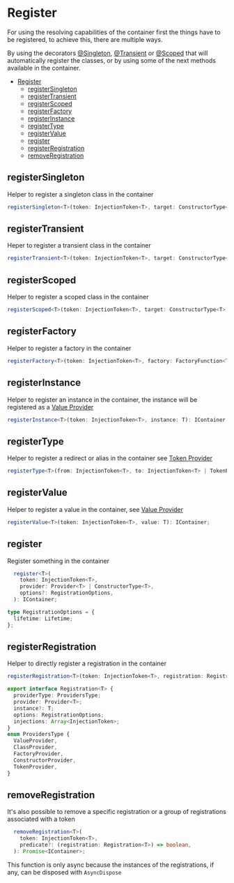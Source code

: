 # Register

For using the resolving capabilities of the container first the things have to be registered, to achieve this, there are multiple ways.

By using the decorators [@Singleton](02-decorators.md##singleton), [@Transient](02-decorators.md##transient) or [@Scoped](02-decorators.md##scoped) that will automatically register the classes, or by using some of the next methods available in the container.

- [Register](#register)
  - [registerSingleton](#registersingleton)
  - [registerTransient](#registertransient)
  - [registerScoped](#registerscoped)
  - [registerFactory](#registerfactory)
  - [registerInstance](#registerinstance)
  - [registerType](#registertype)
  - [registerValue](#registervalue)
  - [register](#register-1)
  - [registerRegistration](#registerregistration)
  - [removeRegistration](#removeregistration)

## registerSingleton

Helper to register a singleton class in the container

```typescript
registerSingleton<T>(token: InjectionToken<T>, target: ConstructorType<T> | ClassProvider<T>, injections?: Array<InjectionToken>): IContainer;
```

## registerTransient

Heper to register a transient class in the container

```typescript
registerTransient<T>(token: InjectionToken<T>, target: ConstructorType<T> | ClassProvider<T>, injections?: Array<InjectionToken>): IContainer;
```

## registerScoped

Helper to register a scoped class in the container

```typescript
registerScoped<T>(token: InjectionToken<T>, target: ConstructorType<T> | ClassProvider<T>, injections?: Array<InjectionToken>): IContainer;
```

## registerFactory

Helper to register a factory in the container

```typescript
registerFactory<T>(token: InjectionToken<T>, factory: FactoryFunction<T>): IContainer;
```

## registerInstance

Helper to register an instance in the container, the instance will be registered as a [Value Provider](03-container.md#value-provider)

```typescript
registerInstance<T>(token: InjectionToken<T>, instance: T): IContainer;
```

## registerType

Helper to register a redirect or alias in the container see [Token Provider](03-container.md#token-provider)

```typescript
registerType<T>(from: InjectionToken<T>, to: InjectionToken<T> | TokenProvider<T>): IContainer;
```

## registerValue

Helper to register a value in the container, see [Value Provider](03-container.md#value-provider)

```typescript
registerValue<T>(token: InjectionToken<T>, value: T): IContainer;
```

## register

Register something in the container

```typescript
  register<T>(
    token: InjectionToken<T>,
    provider: Provider<T> | ConstructorType<T>,
    options?: RegistrationOptions,
  ): IContainer;
```

```typescript
type RegistrationOptions = {
  lifetime: Lifetime;
};
```

## registerRegistration

Helper to directly register a registration in the container

```typescript
registerRegistration<T>(token: InjectionToken<T>, registration: Registration<T>): IContainer;
```

```typescript
export interface Registration<T> {
  providerType: ProvidersType;
  provider: Provider<T>;
  instance?: T;
  options: RegistrationOptions;
  injections: Array<InjectionToken>;
}
enum ProvidersType {
  ValueProvider,
  ClassProvider,
  FactoryProvider,
  ConstructorProvider,
  TokenProvider,
}
```

## removeRegistration

It's also possible to remove a specific registration or a group of registrations associated with a token

```typescript
  removeRegistration<T>(
    token: InjectionToken<T>,
    predicate?: (registration: Registration<T>) => boolean,
  ): Promise<IContainer>;
```

This function is only async because the instances of the registrations, if any, can be disposed with `AsyncDispose`
